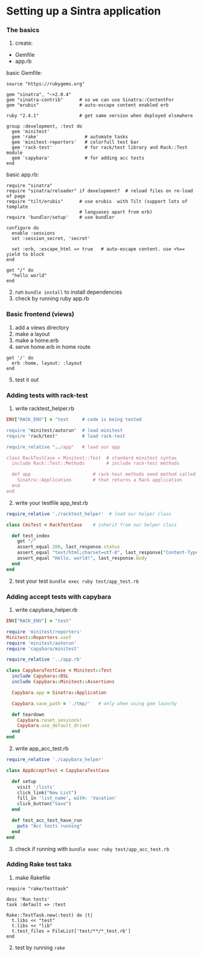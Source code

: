 # Setting up a Sintra application

### The basics
1. create:
- Gemfile
- app.rb

basic Gemfile:
```
source "https://rubygems.org"

gem "sinatra", "~>2.0.4"
gem "sinatra-contrib"      # so we can use Sinatra::ContentFor
gem "erubis"               # auto-escape content enabled erb

ruby "2.4.1"               # get same version when deployed elsewhere

group :development, :test do
  gem 'minitest'
  gem 'rake'                 # automate tasks
  gem 'minitest-reporters'   # colorfull test bar
  gem 'rack-test'            # for rack/test library and Rack::Test module
  gem 'capybara'             # for adding acc tests
end
```

basic app.rb:
```
require "sinatra"
require "sinatra/reloader" if development?  # reload files on re-load of page
require "tilt/erubis"      # use erubis  with Tilt (support lots of template
                           # languases apart from erb)
require 'bundler/setup'    # use bundler

configure do
  enable :sessions
  set :session_secret, 'secret'

  set :erb, :escape_html => true   # auto-escape content. use <%== yield to block
end

get "/" do
  "hello world"
end
```

2. run `bundle install` to install dependencies
3. check by running ruby app.rb

### Basic frontend (views)
1. add a views directory
2. make a layout
3. make a home.erb
4. serve home.erb in home route
```
get '/' do
  erb :home, layout: :layout
end
```
5. test it out

### Adding tests with rack-test

1. write racktest_helper.rb
```ruby
ENV["RACK_ENV"] = "test     # code is being tested

require "minitest/autorun"  # load minitest
require "rack/test"         # load rack-test

require_relative "../app"   # load our app

class RackTestCase < Minitest::Test  # standard minitest syntax
  include Rack::Test::Methods        # include rack-test methods

  def app                       # rack-test methods need method called app
    Sinatra::Application        # that returns a Rack application
  end
end
```
2. write your testfile app_test.rb
```ruby
require_relative './racktest_helper'  # load our helper class

class CmsTest < RackTestCase    # inherit from our helper class

  def test_index
    get "/"
    assert_equal 200, last_response.status
    assert_equal "text/html;charset=utf-8", last_response["Content-Type"]
    assert_equal "Hello, world!", last_response.body
  end
end
```

2. test your test `bundle exec ruby test/app_test.rb`

### Adding accept tests with capybara

1. write capybara_helper.rb
```ruby
ENV["RACK_ENV"] = "test"

require 'minitest/reporters'
Minitest::Reporters.use!
require 'minitest/autorun'
require 'capybara/minitest'

require_relative '../app.rb'

class CapybaraTestCase < Minitest::Test
  include Capybara::DSL
  include Capybara::Minitest::Assertions

  Capybara.app = Sinatra::Application

  Capybara.save_path = './tmp/'   # only when using gem launchy

  def teardown
    Capybara.reset_sessions!
    Capybara.use_default_driver
  end
end
```

2. write app_acc_test.rb
```ruby
require_relative './capybara_helper'

class AppAcceptTest < CapybaraTestCase

  def setup
    visit '/lists'
    click_link("New List")
    fill_in 'list_name', with: 'Vacation'
    click_button("Save")
  end

  def test_acc_test_have_run
    puts "Acc tests running"
  end
end
```

3. check if running with `bundle exec ruby test/app_acc_test.rb`

### Adding Rake test taks
1. make Rakefile
```
require "rake/testtask"

desc 'Run tests'
task :default => :test

Rake::TestTask.new(:test) do |t|
  t.libs << "test"
  t.libs << "lib"
  t.test_files = FileList['test/**/*_test.rb']
end
```
2. test by running `rake`
